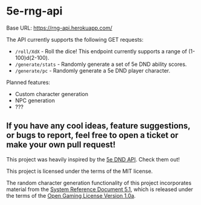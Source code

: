 # 5e-rng-api

Base URL: https://rng-api.herokuapp.com/

The API currently supports the following GET requests:  
- `/roll/XdX` - Roll the dice! This endpoint currently supports a range of (1-100)d(2-100).
- `/generate/stats` - Randomly generate a set of 5e DND ability scores.
- `/generate/pc` - Randomly generate a 5e DND player character.

Planned features:
- Custom character generation
- NPC generation
- ???

## If you have any cool ideas, feature suggestions, or bugs to report, feel free to open a ticket or make your own pull request!

This project was heavily inspired by the [5e DND API](https://www.dnd5eapi.co/). Check them out!

This project is licensed under the terms of the MIT license.

The random character generation functionality of this project incorporates material from the [System Reference Document 5.1](https://media.wizards.com/2016/downloads/DND/SRD-OGL_V5.1.pdf), which is released under the terms of the [Open Gaming License Version 1.0a](https://www.wizards.com/default.asp?x=d20/oglfaq/20040123f).
